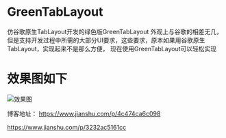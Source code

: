 # GreenTabLayout
仿谷歌原生TabLayout开发的绿色版GreenTabLayout
外观上与谷歌的相差无几，但是支持开发过程中所需的大部分UI要求，这些要求，原本如果用谷歌原生TabLayout，实现起来不是那么方便，
现在使用GreenTabLayout可以轻松实现
# 效果图如下
![效果图](https://github.com/18598925736/StudyTabLayout/blob/master/GIF%202020-3-29%2020-18-09.gif)

博客地址：
https://www.jianshu.com/p/4c474ca6c098

https://www.jianshu.com/p/3232ac5161cc


